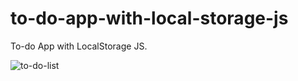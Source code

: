 # to-do-app-with-local-storage-js
To-do App with LocalStorage JS. 

![to-do-list](https://github.com/user-attachments/assets/af0df3a5-ac64-49cd-95f6-37c6223c8a8d)
